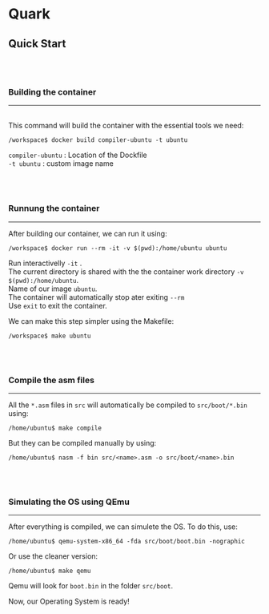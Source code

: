 # Quark

## Quick Start

<br><br>

### Building the container
---

\
This command will build the container with the essential tools we need:
```
/workspace$ docker build compiler-ubuntu -t ubuntu 
```  
`compiler-ubuntu` : Location of the Dockfile \
`-t ubuntu` : custom image name 

<br><br>

### Runnung the container
---
After building our container, we can run it using: 
```
/workspace$ docker run --rm -it -v $(pwd):/home/ubuntu ubuntu
```
Run interactivelly `-it` . \
The current directory is shared with the the container work directory `-v $(pwd):/home/ubuntu`. \
Name of our image `ubuntu`. \
The container will automatically stop ater exiting `--rm` \
Use `exit` to exit the container.

We can make this step simpler using the Makefile:
```
/workspace$ make ubuntu
```

<br><br>

### Compile the asm files
---
All the `*.asm` files in `src` will automatically be compiled to `src/boot/*.bin` using:
```
/home/ubuntu$ make compile
```
But they can be compiled manually by using:
```
/home/ubuntu$ nasm -f bin src/<name>.asm -o src/boot/<name>.bin
```

<br><br>

### Simulating the OS using QEmu
---
After everything is compiled, we can simulete the OS. To do this, use:  
```
/home/ubuntu$ qemu-system-x86_64 -fda src/boot/boot.bin -nographic
```
Or use the cleaner version:
```
/home/ubuntu$ make qemu
```
Qemu will look for `boot.bin` in the folder `src/boot`.

Now, our Operating System is ready!
